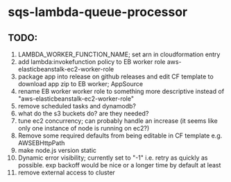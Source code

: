 # sqs-lambda-queue-processor


## TODO:

1. LAMBDA_WORKER_FUNCTION_NAME; set arn in cloudformation entry
2. add lambda:invokefunction policy to EB worker role aws-elasticbeanstalk-ec2-worker-role
3. package app into release on github releases and edit CF template to download app zip to EB worker; AppSource
4. rename EB worker worker role to something more descriptive instead of "aws-elasticbeanstalk-ec2-worker-role"
5. remove scheduled tasks and dynamodb?
6. what do the s3 buckets do?  are they needed?
7. tune ec2 concurrency; can probably handle an increase  (it seems like only one instance of node is running on ec2?)
8. Remove some required defaults from being editable in CF template e.g. AWSEBHttpPath
9. make node.js version static
10. Dynamic error visibility;  currently set to "-1" i.e. retry as quickly as possible.  exp backoff would be nice or a longer time by default at least
11. remove external access to cluster
